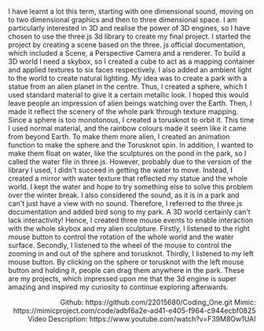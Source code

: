 I have learnt a lot this term, starting with one dimensional sound, moving on to
two dimensional graphics and then to three dimensional space. I am particularly
interested in 3D and realise the power of 3D engines, so I have chosen to use the
three.js 3d library to create my final project. I started the project by creating a scene based on the three. js official
documentation, which included a Scene, a Perspective Camera and a renderer. To
build a 3D world I need a skybox, so I created a cube to act as a mapping container
and applied textures to six faces respectively. I also added an ambient light to the
world to create natural lighting. My idea was to create a park with a statue from an
alien planet in the centre. Thus, I created a sphere, which I used standard material to
give it a certain metallic look. I hoped this would leave people an impression of alien
beings watching over the Earth. Then, I made it reflect the scenery of the whole park
through texture mapping. Since a sphere is too monotonous, I created a torusknot to
orbit it. This time I used normal material, and the rainbow colours made it seem like it
came from beyond Earth. To make them more alien, I created an animation function
to make the sphere and the Torusknot spin. In addition, I wanted to make them float
on water, like the sculptures on the pond in the park, so I called the water file in
three.js. However, probably due to the version of the library I used, I didn't succeed in
getting the water to move. Instead, I created a mirror with water texture that reflected
my statue and the whole world. I kept the water and hope to try something else to
solve this problem over the winter break. I also considered the sound, as it is in a park
and can't just have a view with no sound. Therefore, I referred to the three.js
documentation and added bird song to my park. A 3D world certainly can't lack
interactivity! Hence, I created three mouse events to enable interaction with the whole
skybox and my alien sculpture. Firstly, I listened to the right mouse button to control
the rotation of the whole world and the water surface. Secondly, I listened to the
wheel of the mouse to control the zooming in and out of the sphere and torusknot. Thirdly, I listened to my left mouse button. By clicking on the sphere or torusknot
with the left mouse button and holding it, people can drag them anywhere in the park. These are my projects, which impressed upon me that the 3d engine is super
amazing and inspired my curiosity to continue exploring afterwards. 

<div align="right">
Github: https://github.com/22015680/Coding_One.git
Mimic: https://mimicproject.com/code/adbf6a2e-ad41-e405-f964-c944ecbf0825
Video Description: https://www.youtube.com/watch?v=F39M8Ow1UAI
</div>

